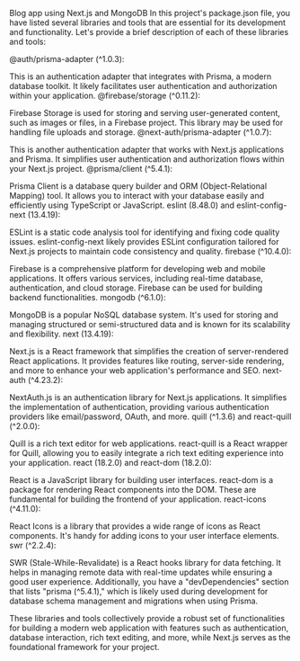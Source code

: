 Blog app using Next.js and MongoDB In this project's package.json file, you have listed several libraries and tools that are essential for its development and functionality. Let's provide a brief description of each of these libraries and tools:

@auth/prisma-adapter (^1.0.3):

This is an authentication adapter that integrates with Prisma, a modern database toolkit. It likely facilitates user authentication and authorization within your application.
@firebase/storage (^0.11.2):

Firebase Storage is used for storing and serving user-generated content, such as images or files, in a Firebase project. This library may be used for handling file uploads and storage.
@next-auth/prisma-adapter (^1.0.7):

This is another authentication adapter that works with Next.js applications and Prisma. It simplifies user authentication and authorization flows within your Next.js project.
@prisma/client (^5.4.1):

Prisma Client is a database query builder and ORM (Object-Relational Mapping) tool. It allows you to interact with your database easily and efficiently using TypeScript or JavaScript.
eslint (8.48.0) and eslint-config-next (13.4.19):

ESLint is a static code analysis tool for identifying and fixing code quality issues. eslint-config-next likely provides ESLint configuration tailored for Next.js projects to maintain code consistency and quality.
firebase (^10.4.0):

Firebase is a comprehensive platform for developing web and mobile applications. It offers various services, including real-time database, authentication, and cloud storage. Firebase can be used for building backend functionalities.
mongodb (^6.1.0):

MongoDB is a popular NoSQL database system. It's used for storing and managing structured or semi-structured data and is known for its scalability and flexibility.
next (13.4.19):

Next.js is a React framework that simplifies the creation of server-rendered React applications. It provides features like routing, server-side rendering, and more to enhance your web application's performance and SEO.
next-auth (^4.23.2):

NextAuth.js is an authentication library for Next.js applications. It simplifies the implementation of authentication, providing various authentication providers like email/password, OAuth, and more.
quill (^1.3.6) and react-quill (^2.0.0):

Quill is a rich text editor for web applications. react-quill is a React wrapper for Quill, allowing you to easily integrate a rich text editing experience into your application.
react (18.2.0) and react-dom (18.2.0):

React is a JavaScript library for building user interfaces. react-dom is a package for rendering React components into the DOM. These are fundamental for building the frontend of your application.
react-icons (^4.11.0):

React Icons is a library that provides a wide range of icons as React components. It's handy for adding icons to your user interface elements.
swr (^2.2.4):

SWR (Stale-While-Revalidate) is a React hooks library for data fetching. It helps in managing remote data with real-time updates while ensuring a good user experience.
Additionally, you have a "devDependencies" section that lists "prisma (^5.4.1)," which is likely used during development for database schema management and migrations when using Prisma.

These libraries and tools collectively provide a robust set of functionalities for building a modern web application with features such as authentication, database interaction, rich text editing, and more, while Next.js serves as the foundational framework for your project.

